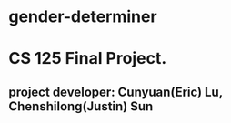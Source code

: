 # gender-determiner
# CS 125 Final Project.
## project developer: Cunyuan(Eric) Lu, Chenshilong(Justin) Sun
